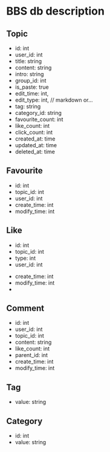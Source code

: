# BBS db description



## Topic

* id: int
* user_id: int
* title: string
* content: string
* intro: string
* group_id: int
* is_paste: true
* edit_time: int,
* edit_type: int, // markdown or...
* tag: string
* category_id: string
* favourite_count: int
* like_count: int
* click_count: int 
* created_at: time
* updated_at: time
* deleted_at: time



## Favourite

* id: int
* topic_id: int
* user_id: int
* create_time: int
* modify_time: int

## Like

* id: int
* topic_id: int
* type: int
* user_id: int

- create_time: int
- modify_time: int
- 

## Comment

* id: int
* user_id: int
* topic_id: int
* content: string
* like_count: int
* parent_id: int
* create_time: int
* modify_time: int



## Tag

* value: string



## Category

* id: int
* value: string